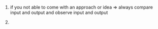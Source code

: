 1. if you not able to come with an approach or idea
    => always compare input and output and observe input and output

2. 